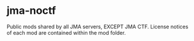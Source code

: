 # jma-noctf
Public mods shared by all JMA servers, EXCEPT JMA CTF. License notices of each mod are contained within the mod folder.
